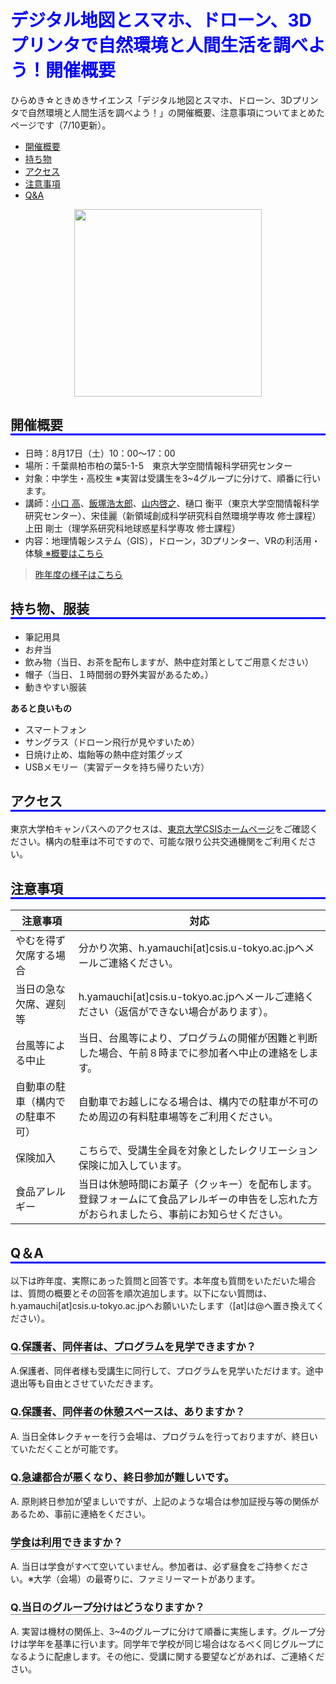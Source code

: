 <style>
h1{
color:blue
}

h2{
  border-bottom: solid 3px blue
}
.img{text-align:center
}

h3{
  border-bottom: solid 1px gray
}
.img{text-align:center
}


</style>


# デジタル地図とスマホ、ドローン、3Dプリンタで自然環境と人間生活を調べよう！開催概要
ひらめき☆ときめきサイエンス「デジタル地図とスマホ、ドローン、3Dプリンタで自然環境と人間生活を調べよう！」の開催概要、注意事項についてまとめたページです（7/10更新）。

- [開催概要](#1)
- [持ち物](#2)
- [アクセス](#3)
- [注意事項](#4)
- [Q&A](#5)

<div class="img"> <img src="https://1.bp.blogspot.com/-2OyRUAwW0Gw/XP3oZhAS_fI/AAAAAAAAATw/aj47L90e28srpWuDyShArrZ1vn1O3FpqQCLcBGAs/s1600/hiratoki_poster_2019_3.png" width=300px></div>

## <a name="1"></a>開催概要

- 日時：8月17日（土）10：00～17：00
- 場所：千葉県柏市柏の葉5-1-5　東京大学空間情報科学研究センター
- 対象：中学生・高校生 ※実習は受講生を3~4グループに分けて、順番に行います。
- 講師：[小口 高](http://oguchaylab.csis.u-tokyo.ac.jp/members.html)、[飯塚浩太郎](https://kiizuka.wixsite.com/website/)、[山内啓之](https://researchmap.jp/hyamauchi/)、樋口 衡平（東京大学空間情報科学研究センター）、宋佳麗（新領域創成科学研究科自然環境学専攻 修士課程）上田 剛士（理学系研究科地球惑星科学専攻 修士課程）
- 内容：地理情報システム（GIS），ドローン，3Dプリンター、VRの利活用・体験[ ※概要はこちら](https://www.jsps.go.jp/hirameki/19ht0000/19ht0056.pdf)

> [昨年度の様子はこちら](http://oguchaylab.blogspot.com/2018/09/3d.html?view=magazine)

## <a name="2"></a>持ち物、服装

- 筆記用具
- お弁当
- 飲み物（当日、お茶を配布しますが、熱中症対策としてご用意ください）
- 帽子（当日、１時間弱の野外実習があるため。）
- 動きやすい服装

**あると良いもの**

- スマートフォン
- サングラス（ドローン飛行が見やすいため）
- 日焼け止め、塩飴等の熱中症対策グッズ
- USBメモリー（実習データを持ち帰りたい方）

## <a name="3"></a>アクセス
東京大学柏キャンパスへのアクセスは、[東京大学CSISホームページ](http://www.csis.u-tokyo.ac.jp/location/)をご確認ください。構内の駐車は不可ですので、可能な限り公共交通機関をご利用ください。

## <a name="4"></a>注意事項

|注意事項|対応|
|---|---|
|やむを得ず欠席する場合|分かり次第、h.yamauchi[at]csis.u-tokyo.ac.jpへメールご連絡ください。|
|当日の急な欠席、遅刻等|h.yamauchi[at]csis.u-tokyo.ac.jpへメールご連絡ください（返信ができない場合があります）。|
|台風等による中止|当日、台風等により、プログラムの開催が困難と判断した場合、午前８時までに参加者へ中止の連絡をします。|
|自動車の駐車（構内での駐車不可）|自動車でお越しになる場合は、構内での駐車が不可のため周辺の有料駐車場等をご利用ください。|
|保険加入|こちらで、受講生全員を対象としたレクリエーション保険に加入しています。|
|食品アレルギー|当日は休憩時間にお菓子（クッキー）を配布します。登録フォームにて食品アレルギーの申告をし忘れた方がおられましたら、事前にお知らせください。|

## <a name="5"></a>Q＆A
以下は昨年度、実際にあった質問と回答です。本年度も質問をいただいた場合は、質問の概要とその回答を順次追加します。以下にない質問は、h.yamauchi[at]csis.u-tokyo.ac.jpへお願いいたします（[at]は@へ置き換えてください）。

### Q.保護者、同伴者は、プログラムを見学できますか？
A.保護者、同伴者様も受講生に同行して、プログラムを見学いただけます。途中退出等も自由とさせていただきます。

### Q.保護者、同伴者の休憩スペースは、ありますか？
A. 当日全体レクチャーを行う会場は、プログラムを行っておりますが、終日いていただくことが可能です。

### Q.急遽都合が悪くなり、終日参加が難しいです。
A. 原則終日参加が望ましいですが、上記のような場合は参加証授与等の関係があるため、事前に連絡をください。

### 学食は利用できますか？
A. 当日は学食がすべて空いていません。参加者は、必ず昼食をご持参ください。※大学（会場）の最寄りに、ファミリーマートがあります。

### Q.当日のグループ分けはどうなりますか？
A. 実習は機材の関係上、3~4のグループに分けて順番に実施します。グループ分けは学年を基準に行います。同学年で学校が同じ場合はなるべく同じグループになるように配慮します。その他に、受講に関する要望などがあれば、ご連絡ください。
